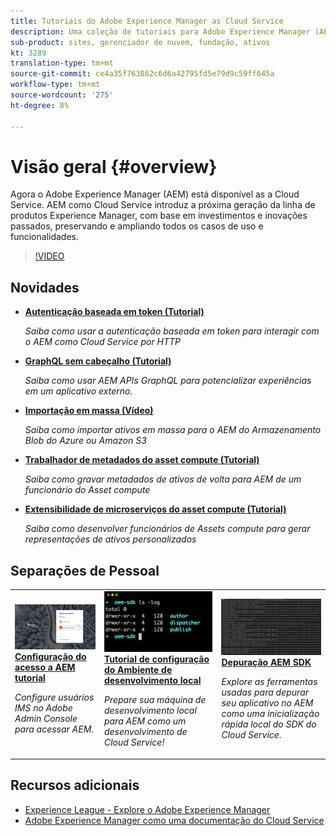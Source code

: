 ```yaml
---
title: Tutoriais do Adobe Experience Manager as Cloud Service
description: Uma coleção de tutoriais para Adobe Experience Manager (AEM) como Cloud Service
sub-product: sites, gerenciador de nuvem, fundação, ativos
kt: 3289
translation-type: tm+mt
source-git-commit: ce4a35f763862c6d6a42795fd5e79d9c59ff645a
workflow-type: tm+mt
source-wordcount: '275'
ht-degree: 8%

---
```



# Visão geral {#overview}

Agora o Adobe Experience Manager (AEM) está disponível as a Cloud Service. AEM como Cloud Service introduz a próxima geração da linha de produtos Experience Manager, com base em investimentos e inovações passados, preservando e ampliando todos os casos de uso e funcionalidades.

>[!VIDEO](https://video.tv.adobe.com/v/31085/?quality=12&learn=on)

## Novidades

* **[Autenticação baseada em token (Tutorial)](https://experienceleague.adobe.com/docs/experience-manager-learn/getting-started-with-aem-headless/authentication/overview.html)**

   *Saiba como usar a autenticação baseada em token para interagir com o AEM como Cloud Service por HTTP*

* **[GraphQL sem cabeçalho (Tutorial)](https://experienceleague.adobe.com/docs/experience-manager-learn/getting-started-with-aem-headless/graphql/overview.html)**

   *Saiba como usar AEM APIs GraphQL para potencializar experiências em um aplicativo externo.*

* **[Importação em massa (Vídeo)](./migration/bulk-import.md)**

   *Saiba como importar ativos em massa para o AEM do Armazenamento Blob do Azure ou Amazon S3*

* **[Trabalhador de metadados do asset compute (Tutorial)](./asset-compute/advanced/metadata.md)**

   *Saiba como gravar metadados de ativos de volta para AEM de um funcionário do Asset compute*

* **[Extensibilidade de microserviços do asset compute (Tutorial)](./asset-compute/overview.md)**

   *Saiba como desenvolver funcionários de Assets compute para gerar representações de ativos personalizados*

## Separações de Pessoal

<table>
   <td>
      <a href="./accessing/overview.md">
      <img alt="Configurar acesso a AEM como Cloud Service" src="./assets/overview/staff-pick__accessing.png"/>
      </a>
      <div>
         <a href="./accessing/overview.md">
         <strong>Configuração do acesso a AEM tutorial</strong>
         </a>
      </div>
      <p>
         <em>Configure usuários IMS no Adobe Admin Console para acessar AEM.</em>
      <p>
   </td>   
   <td>
      <a href="./local-development-environment/overview.md">
      <img alt="Tutorial de configuração do Ambiente de desenvolvimento local" src="./assets/overview/staff-pick__local-development-environment-set-up.png"/>
      </a>
      <div>
         <a href="./local-development-environment/overview.md">
         <strong>Tutorial de configuração do Ambiente de desenvolvimento local</strong>
         </a>
      </div>
      <p>
         <em>Prepare sua máquina de desenvolvimento local para AEM como um desenvolvimento de Cloud Service!</em>
      <p>
   </td>   
   <td>
      <a href="./debugging/aem-sdk-local-quickstart/overview.md">
      <img alt="Depuração AEM início rápido local do SDK" src="./assets/overview/staff-pick__debugging.png"/>
      </a>
      <div>
         <a href="./debugging/aem-sdk-local-quickstart/overview.md">
         <strong>Depuração AEM SDK</strong>
         </a>
      </div>
      <p>
         <em>Explore as ferramentas usadas para depurar seu aplicativo no AEM como uma inicialização rápida local do SDK do Cloud Service.</em>
      <p>
   </td>
</table>

## Recursos adicionais

* [Experience League - Explore o Adobe Experience Manager](https://experienceleague.adobe.com/#recommended/solutions/experience-manager)
* [Adobe Experience Manager como uma documentação do Cloud Service](https://docs.adobe.com/content/help/en/experience-manager-cloud-service/landing/home.html)
